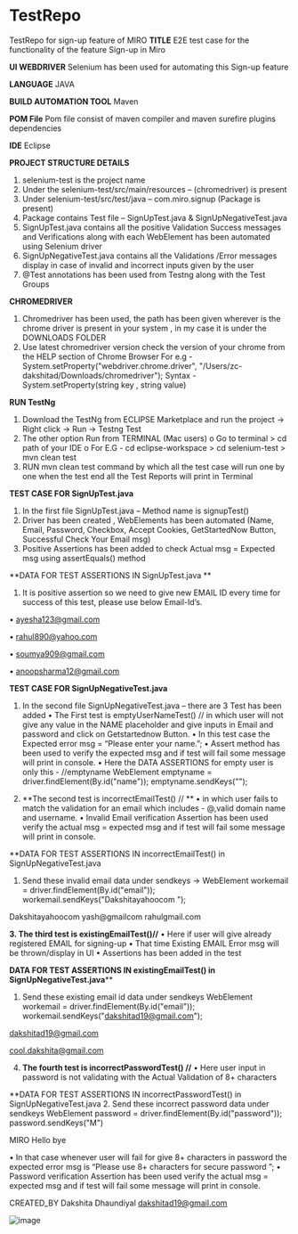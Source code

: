 # TestRepo
TestRepo for sign-up feature of MIRO
**TITLE**
E2E test case for the functionality of the feature Sign-up in Miro

**UI WEBDRIVER**
Selenium has been used for automating this Sign-up feature 

**LANGUAGE**
 JAVA

**BUILD AUTOMATION TOOL**
Maven 

 **POM File**
Pom file consist of maven compiler and maven surefire plugins dependencies 

**IDE** 
Eclipse 

**PROJECT STRUCTURE DETAILS** 
1.	selenium-test is the project name 
2.	Under the selenium-test/src/main/resources – (chromedriver) is present
3.	Under selenium-test/src/test/java – com.miro.signup (Package is present)
4.	Package contains Test file – SignUpTest.java & SignUpNegativeTest.java
5.	SignUpTest.java contains all the positive Validation Success messages and Verifications along with each WebElement has been automated using Selenium driver 
6.	SignUpNegativeTest.java contains all the Validations /Error messages display in case of invalid and incorrect inputs given by the user 
7.	 @Test annotations has been used from Testng along with the Test Groups  

**CHROMEDRIVER**
1.	Chromedriver has been used, the path has  been given wherever is the chrome driver is present in your system , in my case it is under the DOWNLOADS FOLDER 
2.	Use latest chromedriver version check the version of your chrome from the HELP section of Chrome Browser 
For e.g -   System.setProperty("webdriver.chrome.driver", "/Users/zc-dakshitad/Downloads/chromedriver");
Syntax -   System.setProperty(string key , string value)  

**RUN TestNg**
1.	Download the TestNg from ECLIPSE Marketplace and run the project -> Right click -> Run -> Testng Test
2.	The other option Run from TERMINAL (Mac users)
o	Go to terminal > cd path of your IDE 
o	For E.G - cd eclipse-workspace > cd selenium-test > mvn clean test 
3.	RUN mvn clean test command by which all the test case will run one by one when the test end all the Test Reports will print in Terminal 


**TEST CASE FOR SignUpTest.java** 
1.	In the first file SignUpTest.java – Method name is signupTest()
2.	Driver has been created , WebElements has been automated (Name, Email, Password, Checkbox, Accept Cookies, GetStartedNow Button, Successful Check Your Email msg)
3.	 Positive Assertions has been added to check Actual msg = Expected msg using assertEquals() method


**DATA FOR TEST ASSERTIONS IN SignUpTest.java **

1.	It is positive assertion so we need to give new EMAIL ID every time for success of this test, please use below Email-Id’s.



•	ayesha123@gmail.com

•	rahul890@yahoo.com

•	soumya909@gmail.com

•	anoopsharma12@gmail.com






**TEST CASE FOR SignUpNegativeTest.java**
1.	In the second file SignUpNegativeTest.java – there are 3 Test has been added 
•	The First test is emptyUserNameTest() // in which user will not give any value in the NAME placeholder and give inputs in Email and password and click on Getstartednow Button.
•	In this test case the Expected error msg = “Please enter your name.”;
•	Assert method has been used to verify the expected msg and if test will fail some message will print in console.
•	Here the DATA ASSERTIONS for empty user is only this - //emptyname
		WebElement emptyname = driver.findElement(By.id("name"));
		emptyname.sendKeys("");


2.	**The second test is incorrectEmailTest() // **
•	in which user fails to match the validation for an email which includes - @,valid domain name and username.
•	Invalid Email verification Assertion has been used verify the actual msg =  expected msg and if test will fail some message will print in console.

**DATA FOR TEST ASSERTIONS IN incorrectEmailTest()  in SignUpNegativeTest.java
1.	Send these invalid email data under sendkeys -> 
		WebElement workemail = driver.findElement(By.id("email"));
		workemail.sendKeys("Dakshitayahoocom ");

Dakshitayahoocom
yash@gmailcom
rahulgmail.com









**3.	The third test is existingEmailTest()//**
•	Here if user will give already registered EMAIL for signing-up 
•	That time Existing EMAIL Error msg will be thrown/display in UI 
•	Assertions has been added in the test

**DATA FOR TEST ASSERTIONS IN existingEmailTest() in SignUpNegativeTest.java****
1.	Send these existing email  id data under sendkeys
WebElement workemail = driver.findElement(By.id("email"));
workemail.sendKeys("dakshitad19@gmail.com");

dakshitad19@gmail.com

cool.dakshita@gmail.com




4.	**The fourth test is incorrectPasswordTest() //**
•	Here user input in password is not validating with the Actual Validation of 8+ characters 

**DATA FOR TEST ASSERTIONS IN incorrectPasswordTest() in SignUpNegativeTest.java
2.	Send these incorrect password data under sendkeys
WebElement password = driver.findElement(By.id("password"));
password.sendKeys("M")

MIRO
Hello
bye

•	In that case whenever user will fail for give 8+ characters in password the expected error msg is “Please use 8+ characters for secure password ”;
•	Password verification Assertion has been used verify the actual msg = expected msg and if test will fail some message will print in console.



CREATED_BY
Dakshita Dhaundiyal
dakshitad19@gmail.com


![image](https://user-images.githubusercontent.com/32579088/153749822-aa7fab85-3a4c-4950-a7bc-36af2a4da767.png)
